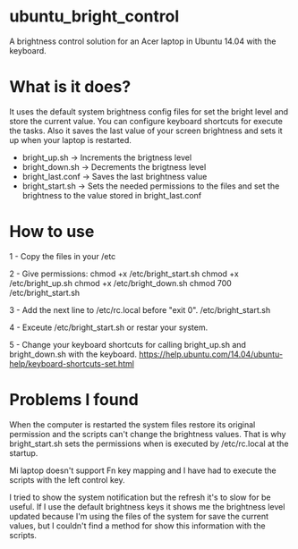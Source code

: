 ubuntu_bright_control
=====================

A brightness control solution for an Acer laptop in Ubuntu 14.04 with the keyboard.


What is it does?
====================

It uses the default system brightness config files for set the bright level and store the current value.
You can configure keyboard shortcuts for execute the tasks.
Also it saves the last value of your screen brightness and sets it up when your laptop is restarted.

 - bright_up.sh	-> Increments the brigtness level
 - bright_down.sh -> Decrements the brigtness level
 - bright_last.conf -> Saves the last brightness value
 - bright_start.sh -> Sets the needed permissions to the files and set the brightness to the value stored in bright_last.conf


How to use
=====================

 1 - Copy the files in your /etc

 2 - Give permissions:
	chmod +x /etc/bright_start.sh
	chmod +x /etc/bright_up.sh
	chmod +x /etc/bright_down.sh
	chmod 700 /etc/bright_start.sh

 3 - Add the next line to /etc/rc.local before "exit 0". 
	/etc/bright_start.sh

 4 - Exceute /etc/bright_start.sh or restar your system.

 5 - Change your keyboard shortcuts for calling bright_up.sh and bright_down.sh with the keyboard.
	https://help.ubuntu.com/14.04/ubuntu-help/keyboard-shortcuts-set.html


Problems I found
=====================

When the computer is restarted the system files restore its original permission and the scripts can't change the brightness values. That is why bright_start.sh sets the permissions when is executed by /etc/rc.local at the startup.

Mi laptop doesn't support Fn key mapping and I have had to execute the scripts with the left control key.

I tried to show the system notification but the refresh it's to slow for be useful. If I use the default brightness  keys it shows me the brightness level updated because I'm using the files of the system for save the current values, but I couldn't find a method for show this information with the scripts.
     	
